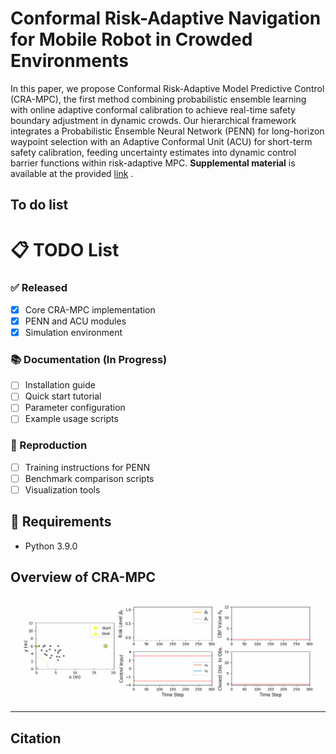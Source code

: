 # Conformal Risk-Adaptive Navigation for Mobile Robot in Crowded Environments
In this paper, we propose Conformal Risk-Adaptive Model Predictive Control (CRA-MPC), the first method combining probabilistic ensemble learning with online adaptive conformal calibration to achieve real-time safety boundary adjustment in dynamic crowds. Our hierarchical framework integrates a Probabilistic Ensemble Neural Network (PENN) for long-horizon waypoint selection with an Adaptive Conformal Unit (ACU) for
short-term safety calibration, feeding uncertainty estimates into dynamic control barrier functions within risk-adaptive MPC.
**Supplemental material** is available at the provided [link](https://github.com/user-attachments/files/22711327/Supplementary_material_for_IV-1.pdf)
.

## To do list
# 📋 TODO List

### ✅ Released
- [x] Core CRA-MPC implementation
- [x] PENN and ACU modules
- [x] Simulation environment

### 📚 Documentation (In Progress)
- [ ] Installation guide
- [ ] Quick start tutorial
- [ ] Parameter configuration
- [ ] Example usage scripts

### 🧪 Reproduction
- [ ] Training instructions for PENN
- [ ] Benchmark comparison scripts
- [ ] Visualization tools

## 📝 Requirements
- Python 3.9.0

## Overview of CRA-MPC
![Overview of CRA-MPC](/config/20obs/figures/conformal_cvarbf_beta0.99_hdist_cone.gif)


---

## Citation


